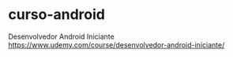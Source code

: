 # curso-android
Desenvolvedor Android Iniciante
https://www.udemy.com/course/desenvolvedor-android-iniciante/
